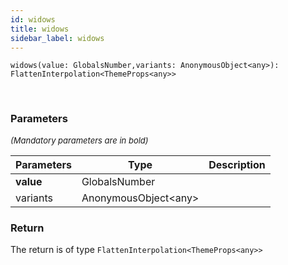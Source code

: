 ```yaml
---
id: widows
title: widows
sidebar_label: widows
---
```


```tsx
widows(value: GlobalsNumber,variants: AnonymousObject<any>): FlattenInterpolation<ThemeProps<any>>
```
<br/>



### Parameters

<font size="2"><i>(Mandatory parameters are in bold)</i></font>

| Parameters | Type | Description |
| --------- | ---- | ----------- |
| **value** | GlobalsNumber |  |
| variants | AnonymousObject<any\> |  |


### Return



The return is of type <code>FlattenInterpolation<ThemeProps<any\>\></code>